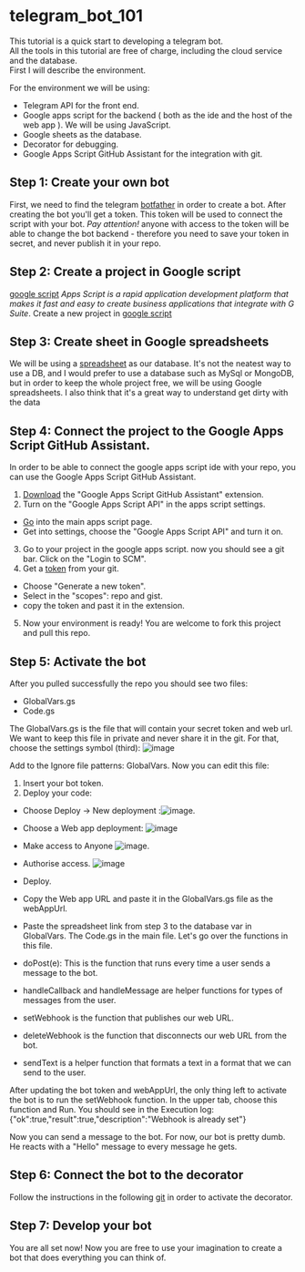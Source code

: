# telegram_bot_101

This tutorial is a quick start to developing a telegram bot.  
All the tools in this tutorial are free of charge, including the cloud service and the database.  
First I will describe the environment.

For the environment we will be using:  
- Telegram API for the front end.
- Google apps script for the backend ( both as the ide and the host of the web app ). We will be using JavaScript.
- Google sheets as the database.
- Decorator for debugging.
- Google Apps Script GitHub Assistant for the integration with git.

## Step 1: Create your own bot
First, we need to find the telegram [botfather](https://t.me/BotFather) in order to create a bot.
After creating the bot you'll get a token. This token will be used to connect the script with your bot.
*Pay attention!* anyone with access to the token will be able to change the bot backend - therefore you need to save your token in secret, and never publish it in your repo.

## Step 2: Create a project in Google script
[google script](https://script.google.com/) *Apps Script is a rapid application development platform that makes it fast and easy to create business applications that integrate with G Suite*.
Create a new project in [google script](https://script.google.com/)

## Step 3: Create sheet in Google spreadsheets
We will be using a [spreadsheet](https://docs.google.com/spreadsheets) as our database.
It's not the neatest way to use a DB, and I would prefer to use a database such as MySql or MongoDB, 
but in order to keep the whole project free, we will be using Google spreadsheets.
I also think that it's a great way to understand get dirty with the data 

## Step 4: Connect the project to the Google Apps Script GitHub Assistant.
In order to be able to connect the google apps script ide with your repo, you can use the Google Apps Script GitHub Assistant.
1. [Download](https://chrome.google.com/webstore/detail/google-apps-script-github/lfjcgcmkmjjlieihflfhjopckgpelofo?hl=en) the "Google Apps Script GitHub Assistant" extension.
2. Turn on the "Google Apps Script API" in the apps script settings.
  - [Go](https://script.google.com/) into the main apps script page.
  - Get into settings, choose the "Google Apps Script API" and turn it on.
3. Go to your project in the google apps script. now you should see a git bar. Click on the "Login to SCM".
4. Get a [token](https://github.com/settings/tokens) from your git.
  - Choose "Generate a new token".
  - Select in the "scopes": repo and gist.
  - copy the token and past it in the extension.
5. Now your environment is ready! You are welcome to fork this project and pull this repo.

## Step 5: Activate the bot
After you pulled successfully the repo you should see two files:
  - GlobalVars.gs
  - Code.gs


The GlobalVars.gs is the file that will contain your secret token and web url. 
We want to keep this file in private and never share it in the git.
For that, choose the settings symbol (third): 
![image](https://user-images.githubusercontent.com/49562866/139410034-2a69c1a4-ea0e-4ddf-9e86-0d919efded97.png)

Add to the Ignore file patterns: GlobalVars.
Now you can edit this file:
1. Insert your bot token.
2. Deploy your code:
  - Choose Deploy -> New deployment :![image](https://user-images.githubusercontent.com/49562866/139410379-cb97879c-96ce-47c3-b075-fbe345aaf319.png).
  - Choose a Web app deployment: ![image](https://user-images.githubusercontent.com/49562866/139420137-01600c68-5161-4e68-ad42-a380be11a5b6.png)
  - Make access to Anyone ![image](https://user-images.githubusercontent.com/49562866/139410634-a5f09ad6-924d-4fff-be08-ceac54e556c0.png).
  - Authorise access. ![image](https://user-images.githubusercontent.com/49562866/139420356-83da2ed5-bbd8-4dbe-b8f2-da2fac1019be.png)
  - Deploy.
  - Copy the Web app URL and paste it in the GlobalVars.gs file as the webAppUrl.
  - Paste the spreadsheet link from step 3 to the database var in GlobalVars.
The Code.gs in the main file.
Let's go over the functions in this file.

- doPost(e): This is the function that runs every time a user sends a message to the bot.
- handleCallback and handleMessage are helper functions for types of messages from the user.
- setWebhook is the function that publishes our web URL.
- deleteWebhook is the function that disconnects our web URL from the bot.
- sendText is a helper function that formats a text in a format that we can send to the user.

After updating the bot token and webAppUrl, the only thing left to activate the bot is to run the setWebhook function.
In the upper tab, choose this function and Run.
You should see in the Execution log:
{"ok":true,"result":true,"description":"Webhook is already set"}

Now you can send a message to the bot.
For now, our bot is pretty dumb. He reacts with a "Hello" message to every message he gets.

## Step 6: Connect the bot to the decorator
Follow the instructions in the following [git](https://github.com/d-s-t/tbot_decorator) in order to activate the decorator.

## Step 7: Develop your bot
You are all set now! 
Now you are free to use your imagination to create a bot that does everything you can think of.
